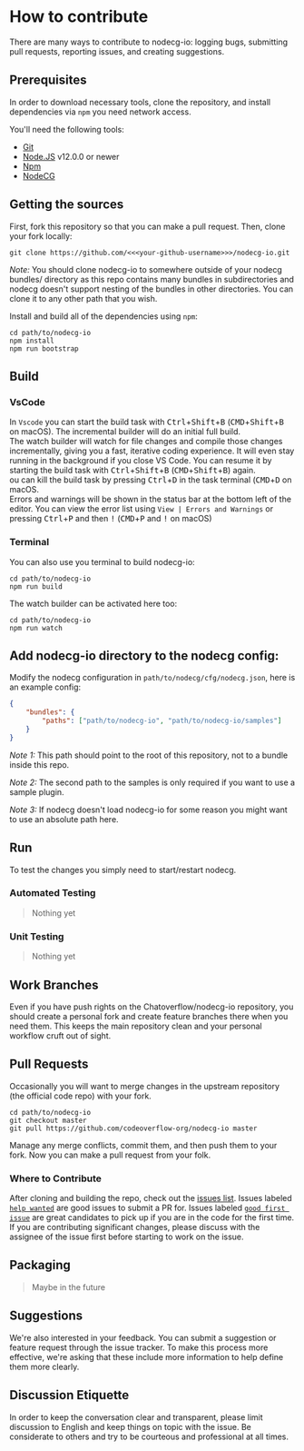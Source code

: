 # How to contribute

There are many ways to contribute to nodecg-io: logging bugs, submitting pull requests, reporting issues, and creating suggestions.

## Prerequisites

In order to download necessary tools, clone the repository, and install dependencies via `npm` you need network access.

You'll need the following tools:

- [Git](https://git-scm.com)
- [Node.JS](https://nodejs.org/en/) v12.0.0 or newer
- [Npm](https://www.npmjs.com/get-npm)
- [NodeCG](https://nodecg.com/)

## Getting the sources

First, fork this repository so that you can make a pull request. Then, clone your fork locally:

```
git clone https://github.com/<<<your-github-username>>>/nodecg-io.git
```

*Note:* You should clone nodecg-io to somewhere outside of your nodecg bundles/ directory as this repo contains many bundles in subdirectories and nodecg doesn't support nesting of the bundles in other directories. You can clone it to any other path that you wish.


Install and build all of the dependencies using `npm`:

```
cd path/to/nodecg-io 
npm install
npm run bootstrap
```

## Build

### VsCode

In `Vscode` you can start the build task with
<kbd>Ctrl</kbd>+<kbd>Shift</kbd>+<kbd>B</kbd> (<kbd>CMD</kbd>+<kbd>Shift</kbd>+<kbd>B</kbd> on macOS).
The incremental builder will do an initial full build.  
The watch builder will watch for file changes and compile those changes incrementally, giving you a fast, iterative coding experience.
It will even stay running in the background if you close VS Code.
You can resume it by starting the build task with
<kbd>Ctrl</kbd>+<kbd>Shift</kbd>+<kbd>B</kbd> (<kbd>CMD</kbd>+<kbd>Shift</kbd>+<kbd>B</kbd>) again.  
ou can kill the build task by pressing <kbd>Ctrl</kbd>+<kbd>D</kbd> in the task terminal (<kbd>CMD</kbd>+<kbd>D</kbd> on macOS.  
Errors and warnings will be shown in the status bar at the bottom left of the editor. You can view the error list using `View | Errors and Warnings` or pressing <kbd>Ctrl</kbd>+<kbd>P</kbd> and then <kbd>!</kbd> (<kbd>CMD</kbd>+<kbd>P</kbd> and <kbd>!</kbd> on macOS)

### Terminal

 You can also use you terminal to build nodecg-io:

```
cd path/to/nodecg-io 
npm run build
```

The watch builder can be activated here too:

```
cd path/to/nodecg-io 
npm run watch
```

## Add nodecg-io directory to the nodecg config:

Modify the nodecg configuration in `path/to/nodecg/cfg/nodecg.json`, here is an example config:

```json
{
    "bundles": {
        "paths": ["path/to/nodecg-io", "path/to/nodecg-io/samples"]
    }
}  
```

*Note 1:* This path should point to the root of this repository, not to a bundle inside this repo.

*Note 2:* The second path to the samples is only required if you want to use a sample plugin.
   
*Note 3:* If nodecg doesn't load nodecg-io for some reason you might want to use an absolute path here.



## Run

To test the changes you simply need to start/restart nodecg.  

### Automated Testing

>Nothing yet

### Unit Testing

>Nothing yet

## Work Branches

Even if you have push rights on the Chatoverflow/nodecg-io repository, you should create a personal fork and create feature branches there when you need them. This keeps the main repository clean and your personal workflow cruft out of sight.

## Pull Requests

Occasionally you will want to merge changes in the upstream repository (the official code repo) with your fork.

```
cd path/to/nodecg-io 
git checkout master
git pull https://github.com/codeoverflow-org/nodecg-io master
```

Manage any merge conflicts, commit them, and then push them to your fork. Now you can make a pull request from your folk.

### Where to Contribute

After cloning and building the repo, check out the [issues list](https://github.com/codeoverflow-org/nodecg-io/issues). Issues labeled [`help wanted`](https://github.com/codeoverflow-org/nodecg-io/labels/help%20wanted) are good issues to submit a PR for. Issues labeled [`good first issue`](https://github.com/codeoverflow-org/nodecg-io/labels/good%20first%20issue) are great candidates to pick up if you are in the code for the first time. If you are contributing significant changes, please discuss with the assignee of the issue first before starting to work on the issue.

## Packaging

> Maybe in the future

## Suggestions

We're also interested in your feedback. You can submit a suggestion or feature request through the issue tracker. To make this process more effective, we're asking that these include more information to help define them more clearly.


## Discussion Etiquette

In order to keep the conversation clear and transparent, please limit discussion to English and keep things on topic with the issue. Be considerate to others and try to be courteous and professional at all times.
